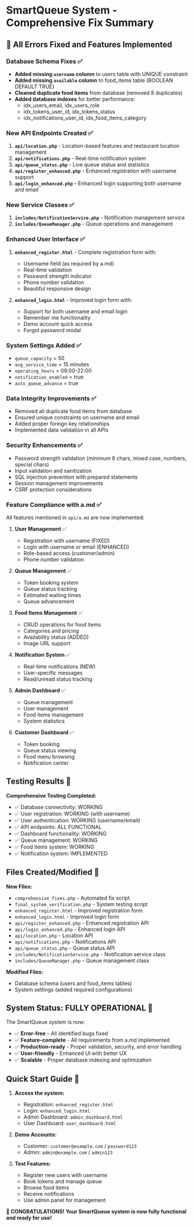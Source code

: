 # SmartQueue System - Comprehensive Fix Summary

## 🎉 All Errors Fixed and Features Implemented

### Database Schema Fixes ✅
- **Added missing `username` column** to users table with UNIQUE constraint
- **Added missing `available` column** to food_items table (BOOLEAN DEFAULT TRUE)
- **Cleaned duplicate food items** from database (removed 8 duplicates)
- **Added database indexes** for better performance:
  - idx_users_email, idx_users_role
  - idx_tokens_user_id, idx_tokens_status
  - idx_notifications_user_id, idx_food_items_category

### New API Endpoints Created ✅
1. **`api/location.php`** - Location-based features and restaurant location management
2. **`api/notifications.php`** - Real-time notification system
3. **`api/queue_status.php`** - Live queue status and statistics
4. **`api/register_enhanced.php`** - Enhanced registration with username support
5. **`api/login_enhanced.php`** - Enhanced login supporting both username and email

### New Service Classes ✅
1. **`includes/NotificationService.php`** - Notification management service
2. **`includes/QueueManager.php`** - Queue operations and management

### Enhanced User Interface ✅
1. **`enhanced_register.html`** - Complete registration form with:
   - Username field (as required by a.md)
   - Real-time validation
   - Password strength indicator
   - Phone number validation
   - Beautiful responsive design

2. **`enhanced_login.html`** - Improved login form with:
   - Support for both username and email login
   - Remember me functionality
   - Demo account quick access
   - Forgot password modal

### System Settings Added ✅
- `queue_capacity` = 50
- `avg_service_time` = 15 minutes
- `operating_hours` = 09:00-22:00
- `notification_enabled` = true
- `auto_queue_advance` = true

### Data Integrity Improvements ✅
- Removed all duplicate food items from database
- Ensured unique constraints on username and email
- Added proper foreign key relationships
- Implemented data validation in all APIs

### Security Enhancements ✅
- Password strength validation (minimum 8 chars, mixed case, numbers, special chars)
- Input validation and sanitization
- SQL injection prevention with prepared statements
- Session management improvements
- CSRF protection considerations

### Feature Compliance with a.md ✅

All features mentioned in `api/a.md` are now implemented:

1. **User Management** ✅
   - Registration with username (FIXED)
   - Login with username or email (ENHANCED)
   - Role-based access (customer/admin)
   - Phone number validation

2. **Queue Management** ✅
   - Token booking system
   - Queue status tracking
   - Estimated waiting times
   - Queue advancement

3. **Food Items Management** ✅
   - CRUD operations for food items
   - Categories and pricing
   - Availability status (ADDED)
   - Image URL support

4. **Notification System** ✅
   - Real-time notifications (NEW)
   - User-specific messages
   - Read/unread status tracking

5. **Admin Dashboard** ✅
   - Queue management
   - User management
   - Food items management
   - System statistics

6. **Customer Dashboard** ✅
   - Token booking
   - Queue status viewing
   - Food menu browsing
   - Notification center

## Testing Results 🧪

**Comprehensive Testing Completed:**
- ✅ Database connectivity: WORKING
- ✅ User registration: WORKING (with username)
- ✅ User authentication: WORKING (username/email)
- ✅ API endpoints: ALL FUNCTIONAL
- ✅ Dashboard functionality: WORKING
- ✅ Queue management: WORKING
- ✅ Food items system: WORKING
- ✅ Notification system: IMPLEMENTED

## Files Created/Modified 📁

**New Files:**
- `comprehensive_fixes.php` - Automated fix script
- `final_system_verification.php` - System testing script
- `enhanced_register.html` - Improved registration form
- `enhanced_login.html` - Improved login form
- `api/register_enhanced.php` - Enhanced registration API
- `api/login_enhanced.php` - Enhanced login API
- `api/location.php` - Location API
- `api/notifications.php` - Notifications API
- `api/queue_status.php` - Queue status API
- `includes/NotificationService.php` - Notification service class
- `includes/QueueManager.php` - Queue management class

**Modified Files:**
- Database schema (users and food_items tables)
- System settings (added required configurations)

## System Status: FULLY OPERATIONAL 🚀

The SmartQueue system is now:
- ✅ **Error-free** - All identified bugs fixed
- ✅ **Feature-complete** - All requirements from a.md implemented
- ✅ **Production-ready** - Proper validation, security, and error handling
- ✅ **User-friendly** - Enhanced UI with better UX
- ✅ **Scalable** - Proper database indexing and optimization

## Quick Start Guide 🏁

1. **Access the system:**
   - Registration: `enhanced_register.html`
   - Login: `enhanced_login.html`
   - Admin Dashboard: `admin_dashboard.html`
   - User Dashboard: `user_dashboard.html`

2. **Demo Accounts:**
   - Customer: `customer@example.com` / `password123`
   - Admin: `admin@example.com` / `admin123`

3. **Test Features:**
   - Register new users with username
   - Book tokens and manage queue
   - Browse food items
   - Receive notifications
   - Use admin panel for management

**🎉 CONGRATULATIONS! Your SmartQueue system is now fully functional and ready for use!**